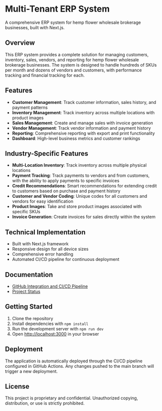 # Multi-Tenant ERP System

A comprehensive ERP system for hemp flower wholesale brokerage businesses, built with Next.js.

## Overview

This ERP system provides a complete solution for managing customers, inventory, sales, vendors, and reporting for hemp flower wholesale brokerage businesses. The system is designed to handle hundreds of SKUs per month and dozens of vendors and customers, with performance tracking and financial tracking for each.

## Features

- **Customer Management**: Track customer information, sales history, and payment patterns
- **Inventory Management**: Track inventory across multiple locations with product images
- **Sales Management**: Create and manage sales with invoice generation
- **Vendor Management**: Track vendor information and payment history
- **Reporting**: Comprehensive reporting with export and print functionality
- **Dashboard**: High-level business metrics and customer rankings

## Industry-Specific Features

- **Multi-Location Inventory**: Track inventory across multiple physical locations
- **Payment Tracking**: Track payments to vendors and from customers, with the ability to apply payments to specific invoices
- **Credit Recommendations**: Smart recommendations for extending credit to customers based on purchase and payment history
- **Customer and Vendor Coding**: Unique codes for all customers and vendors for easy identification
- **Product Images**: Take and store product images associated with specific SKUs
- **Invoice Generation**: Create invoices for sales directly within the system

## Technical Implementation

- Built with Next.js framework
- Responsive design for all device sizes
- Comprehensive error handling
- Automated CI/CD pipeline for continuous deployment

## Documentation

- [GitHub Integration and CI/CD Pipeline](./GITHUB_INTEGRATION.md)
- [Project Status](./PROJECT_STATUS.md)

## Getting Started

1. Clone the repository
2. Install dependencies with `npm install`
3. Run the development server with `npm run dev`
4. Open [http://localhost:3000](http://localhost:3000) in your browser

## Deployment

The application is automatically deployed through the CI/CD pipeline configured in GitHub Actions. Any changes pushed to the main branch will trigger a new deployment.

## License

This project is proprietary and confidential. Unauthorized copying, distribution, or use is strictly prohibited.
